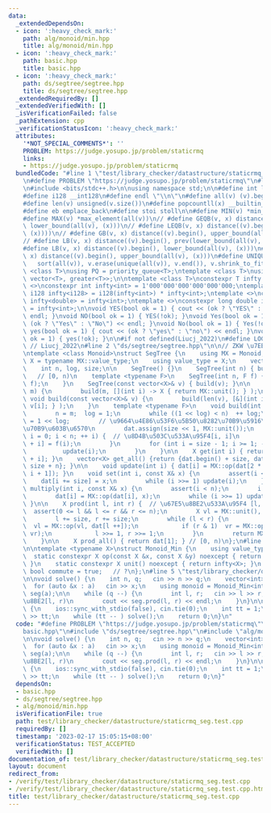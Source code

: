 ```yaml
---
data:
  _extendedDependsOn:
  - icon: ':heavy_check_mark:'
    path: alg/monoid/min.hpp
    title: alg/monoid/min.hpp
  - icon: ':heavy_check_mark:'
    path: basic.hpp
    title: basic.hpp
  - icon: ':heavy_check_mark:'
    path: ds/segtree/segtree.hpp
    title: ds/segtree/segtree.hpp
  _extendedRequiredBy: []
  _extendedVerifiedWith: []
  _isVerificationFailed: false
  _pathExtension: cpp
  _verificationStatusIcon: ':heavy_check_mark:'
  attributes:
    '*NOT_SPECIAL_COMMENTS*': ''
    PROBLEM: https://judge.yosupo.jp/problem/staticrmq
    links:
    - https://judge.yosupo.jp/problem/staticrmq
  bundledCode: "#line 1 \"test/library_checker/datastructure/staticrmq_seg.test.cpp\"\
    \n#define PROBLEM \"https://judge.yosupo.jp/problem/staticrmq\"\n#line 1 \"basic.hpp\"\
    \n#include <bits/stdc++.h>\n\nusing namespace std;\n\n#define int long long\n\
    #define i128 __int128\n#define endl \"\\n\"\n#define all(v) (v).begin(), (v).end()\n\
    #define len(v) unsigned(v.size())\n#define popcountll(x) __builtin_popcountll(x)\n\
    #define eb emplace_back\n#define stoi stoll\n\n#define MIN(v) *min_element(all(v))\n\
    #define MAX(v) *max_element(all(v))\n// #define GEQB(v, x) distance((v).begin(),\
    \ lower_bound(all(v), (x)))\n// #define LEQB(v, x) distance((v).begin(), prev(upper_bound(all(v),\
    \ (x))))\n// #define GB(v, x) distance((v).begin(), upper_bound(all(v), (x)))\n\
    // #define LB(v, x) distance((v).begin(), prev(lower_bound(all(v), (x))))\n\n\
    #define LB(v, x) distance((v).begin(), lower_bound(all(v), (x)))\n#define UB(v,\
    \ x) distance((v).begin(), upper_bound(all(v), (x)))\n#define UNIQUE(v) \\\n \
    \   sort(all(v)), v.erase(unique(all(v)), v.end()), v.shrink_to_fit()\n\ntemplate\
    \ <class T>\nusing PQ = priority_queue<T>;\ntemplate <class T>\nusing PQG = priority_queue<T,\
    \ vector<T>, greater<T>>;\n\ntemplate <class T>\nconstexpr T infty = 0;\ntemplate\
    \ <>\nconstexpr int infty<int> = 1'000'000'000'000'000'000;\ntemplate <>\nconstexpr\
    \ i128 infty<i128> = i128(infty<int>) * infty<int>;\ntemplate <>\nconstexpr double\
    \ infty<double> = infty<int>;\ntemplate <>\nconstexpr long double infty<long double>\
    \ = infty<int>;\n\nvoid YES(bool ok = 1) { cout << (ok ? \"YES\" : \"NO\") <<\
    \ endl; }\nvoid NO(bool ok = 1) { YES(!ok); }\nvoid Yes(bool ok = 1) { cout <<\
    \ (ok ? \"Yes\" : \"No\") << endl; }\nvoid No(bool ok = 1) { Yes(!ok); }\nvoid\
    \ yes(bool ok = 1) { cout << (ok ? \"yes\" : \"no\") << endl; }\nvoid no(bool\
    \ ok = 1) { yes(!ok); }\n\n#if not defined(Liucj_2022)\n#define LOG(...)\n#endif\
    \ // Liucj_2022\n#line 2 \"ds/segtree/segtree.hpp\"\n\n// ZKW \u7EBF\u6BB5\u6811\
    \ntemplate <class Monoid>\nstruct SegTree {\n    using MX = Monoid;\n    using\
    \ X = typename MX::value_type;\n    using value_type = X;\n    vector<X> dat;\n\
    \    int n, log, size;\n\n    SegTree() {}\n    SegTree(int n) { build(n); } \
    \   // [0, n)\n    template <typename F>\n    SegTree(int n, F f) {\n        build(n,\
    \ f);\n    }\n    SegTree(const vector<X>& v) { build(v); }\n\n    void build(int\
    \ m) {\n        build(m, [](int i) -> X { return MX::unit(); } );\n    }\n   \
    \ void build(const vector<X>& v) {\n        build(len(v), [&](int i) -> X { return\
    \ v[i]; } );\n    }\n    template <typename F>\n    void build(int m, F f) {\n\
    \        n = m;  log = 1;\n        while ((1 << log) < n)  ++ log;\n        size\
    \ = 1 << log;        // \u9664\u4E86\u53F6\u5B50\u8282\u70B9\u5916\u7684\u8282\
    \u70B9\u603B\u6570\n        dat.assign(size << 1, MX::unit());\n        for (int\
    \ i = 0; i < n; ++ i) {  // \u8D4B\u503C\u533A\u95F4[i, i]\n            dat[size\
    \ + i] = f(i);\n        }\n        for (int i = size - 1; i >= 1; -- i) {\n  \
    \          update(i);\n        }\n    }\n\n    X get(int i) { return dat[size\
    \ + i]; }\n    vector<X> get_all() {return {dat.begin() + size, dat.begin() +\
    \ size + n}; }\n\n    void update(int i) { dat[i] = MX::op(dat[2 * i], dat[2 *\
    \ i + 1]); }\n    void set(int i, const X& x) {\n        assert(i < n);\n    \
    \    dat[i += size] = x;\n        while (i >>= 1) update(i);\n    }\n\n    void\
    \ multiply(int i, const X& x) {\n        assert(i < n);\n        i += size;\n\
    \        dat[i] = MX::op(dat[i], x);\n        while (i >>= 1) update(i);\n   \
    \ }\n\n    X prod(int l, int r) {  // \u67E5\u8BE2\u533A\u95F4 [l, r)\n      \
    \  assert(0 <= l && l <= r && r <= n);\n        X vl = MX::unit(), vr = MX::unit();\n\
    \        l += size, r += size;\n        while (l < r) {\n            if (l & 1)\
    \  vl = MX::op(vl, dat[l ++]);\n            if (r & 1)  vr = MX::op(dat[-- r],\
    \ vr);\n            l >>= 1, r >>= 1;\n        }\n        return MX::op(vl, vr);\n\
    \    }\n\n    X prod_all() { return dat[1]; } // [0, n)\n};\n#line 2 \"alg/monoid/min.hpp\"\
    \n\ntemplate <typename X>\nstruct Monoid_Min {\n    using value_type = X;\n  \
    \  static constexpr X op(const X &x, const X &y) noexcept { return min(x, y);\
    \ }\n    static constexpr X unit() noexcept { return infty<X>; }\n    static constexpr\
    \ bool commute = true;   // ?\n};\n#line 5 \"test/library_checker/datastructure/staticrmq_seg.test.cpp\"\
    \n\nvoid solve() {\n    int n, q;   cin >> n >> q;\n    vector<int> a(n);\n  \
    \  for (auto &x : a)   cin >> x;\n    using monoid = Monoid_Min<int>;\n    SegTree<monoid>\
    \ seg(a);\n\n    while (q --) {\n        int l, r;   cin >> l >> r;  // \u67E5\
    \u8BE2[l, r)\n        cout << seg.prod(l, r) << endl;\n    }\n}\n\nsigned main()\
    \ {\n    ios::sync_with_stdio(false), cin.tie(0);\n    int tt = 1;\n    // cin\
    \ >> tt;\n    while (tt -- ) solve();\n    return 0;\n}\n"
  code: "#define PROBLEM \"https://judge.yosupo.jp/problem/staticrmq\"\n#include \"\
    basic.hpp\"\n#include \"ds/segtree/segtree.hpp\"\n#include \"alg/monoid/min.hpp\"\
    \n\nvoid solve() {\n    int n, q;   cin >> n >> q;\n    vector<int> a(n);\n  \
    \  for (auto &x : a)   cin >> x;\n    using monoid = Monoid_Min<int>;\n    SegTree<monoid>\
    \ seg(a);\n\n    while (q --) {\n        int l, r;   cin >> l >> r;  // \u67E5\
    \u8BE2[l, r)\n        cout << seg.prod(l, r) << endl;\n    }\n}\n\nsigned main()\
    \ {\n    ios::sync_with_stdio(false), cin.tie(0);\n    int tt = 1;\n    // cin\
    \ >> tt;\n    while (tt -- ) solve();\n    return 0;\n}"
  dependsOn:
  - basic.hpp
  - ds/segtree/segtree.hpp
  - alg/monoid/min.hpp
  isVerificationFile: true
  path: test/library_checker/datastructure/staticrmq_seg.test.cpp
  requiredBy: []
  timestamp: '2023-02-17 15:05:15+08:00'
  verificationStatus: TEST_ACCEPTED
  verifiedWith: []
documentation_of: test/library_checker/datastructure/staticrmq_seg.test.cpp
layout: document
redirect_from:
- /verify/test/library_checker/datastructure/staticrmq_seg.test.cpp
- /verify/test/library_checker/datastructure/staticrmq_seg.test.cpp.html
title: test/library_checker/datastructure/staticrmq_seg.test.cpp
---
```

